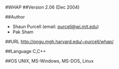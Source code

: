 #WHAP
##Version
2.06 (Dec 2004)

##Author
* Shaun Purcell (email: purcell@wi.mit.edu)
* Pak Sham

##URL
http://pngu.mgh.harvard.edu/~purcell/whap/

##Language
C,C++

##OS
UNIX, MS-Windows, MS-DOS, Linux

